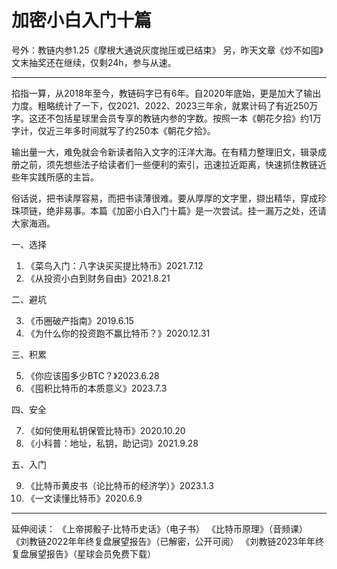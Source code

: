 # 加密小白入门十篇

号外：教链内参1.25《摩根大通说灰度抛压或已结束》
另，昨天文章《炒不如囤》文末抽奖还在继续，仅剩24h，参与从速。

* * *

掐指一算，从2018年至今，教链码字已有6年。自2020年底始，更是加大了输出力度。粗略统计了一下，仅2021、2022、2023三年余，就累计码了有近250万字。这还不包括星球里会员专享的教链内参的字数。按照一本《朝花夕拾》约1万字计，仅近三年多时间就写了约250本《朝花夕拾》。

输出量一大，难免就会令新读者陷入文字的汪洋大海。在有精力整理旧文，辑录成册之前，须先想些法子给读者们一些便利的索引，迅速拉近距离，快速抓住教链近些年实践所感的主旨。

俗话说，把书读厚容易，而把书读薄很难。要从厚厚的文字里，撷出精华，穿成珍珠项链，绝非易事。本篇《加密小白入门十篇》是一次尝试。挂一漏万之处，还请大家海涵。

一、选择

1. 《菜鸟入门：八字诀买买提比特币》2021.7.12
2. 《从投资小白到财务自由》2021.8.21

二、避坑

3. 《币圈破产指南》2019.6.15
4. 《为什么你的投资跑不赢比特币？》2020.12.31

三、积累

5. 《你应该囤多少BTC？》2023.6.28
6. 《囤积比特币的本质意义》2023.7.3

四、安全

7. 《如何使用私钥保管比特币》2020.10.20
8. 《小科普：地址，私钥，助记词》2021.9.28

五、入门

9. 《比特币黄皮书（论比特币的经济学）》2023.1.3
10. 《一文读懂比特币》2020.6.9


---
延伸阅读：
《上帝掷骰子·比特币史话》（电子书）
《比特币原理》（音频课）
《刘教链2022年年终复盘展望报告》（已解密，公开可阅）
《刘教链2023年年终复盘展望报告》（星球会员免费下载）

